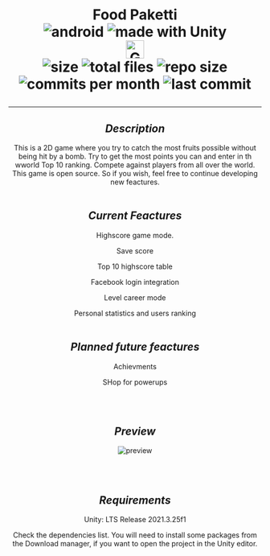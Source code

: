 <span align="center">
	<h1>Food Paketti
</span>
<div align="center">
	<img alt="android" src="https://img.shields.io/badge/Android-3DDC84?style=for-the-badge&logo=android&logoColor=white"/>
	<img alt="made with Unity" src="https://img.shields.io/badge/Made%20with-Unity-57b9d3.svg?style=for-the-badge&logo=unity"/>
	<br>
	<a href="https://play.google.com/store/apps/details?id=com.affmde.foodpaketti"><img alt="Get it on Google Play" src="https://play.google.com/intl/en_us/badges/images/generic/en-play-badge.png" height=36px /></a>
	<br>
	<img alt="size" src="https://img.shields.io/github/languages/code-size/affmde/FoodPaketti-Unity"/>
	<img alt="total files" src="https://img.shields.io/github/directory-file-count/affmde/FoodPaketti-Unity"/>
	<img alt="repo size" src="https://img.shields.io/github/repo-size/affmde/FoodPaketti-Unity"/>
	<img alt="commits per month" src="https://img.shields.io/github/commit-activity/m/affmde/FoodPaketti-Unity"/>
	<img alt="last commit" src="https://img.shields.io/github/last-commit/affmde/FoodPaketti-Unity"/>
</div>

---

## **_Description_**
This is a 2D game where you try to catch the most fruits possible without being hit by a bomb. Try to get the most points you can and enter in th wworld Top 10 ranking. Compete against players from all over the world.
This game is open source. So if you wish, feel free to continue developing new feactures.
<br><br>

## **_Current Feactures_**

Highscore game mode.

Save score

Top 10 highscore table

Facebook login integration

Level career mode

Personal statistics and users ranking
<br><br>

## **_Planned future feactures_**

Achievments

SHop for powerups


<br><br>

## **_Preview_**

![preview](./screenshoots/ezgif.com-video-to-gif.gif)

<br><br>

## **_Requirements_**
Unity: LTS Release 2021.3.25f1

Check the dependencies list. You will need to install some packages from the Download manager, if you want to open the project in the Unity editor.
